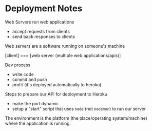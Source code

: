 # Deployment Notes

Web Servers run web applications

- accept requests from clients
- send back responses to clients

Web servers are a software running on someone's machine

[client] === [web server (multiple web applications/apis)]

Dev process

- write code
- commit and push
- profit (it's deployed automatically to heroku)

Steps to prepare our API for deployment to Heroku

- make the port dynamic
- setup a "start" script that uses `node` (not `nodemon`) to run our server

The environment is the platform (the place/operating system/machine) where the application is running.
